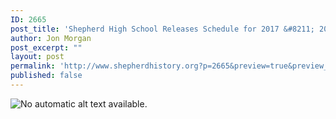 ```yaml
---
ID: 2665
post_title: 'Shepherd High School Releases Schedule for 2017 &#8211; 2018'
author: Jon Morgan
post_excerpt: ""
layout: post
permalink: 'http://www.shepherdhistory.org?p=2665&preview=true&preview_id=2665'
published: false
---
```

<img src="https://scontent-ort2-1.xx.fbcdn.net/v/t1.0-9/20139705_661647650696990_7682598870525709319_n.png?oh=f1660575ab6bc57ca8c3f5932c4767ce&amp;oe=5A02C7F2" alt="No automatic alt text available." />
